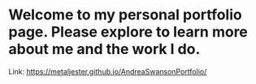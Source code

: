 # Welcome to my personal portfolio page. Please explore to learn more about me and the work I do. 
Link: https://metaljester.github.io/AndreaSwansonPortfolio/
